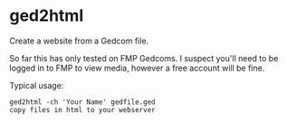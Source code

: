 ged2html
========

Create a website from a Gedcom file.

So far this has only tested on FMP Gedcoms. I suspect you'll need to be logged in to
FMP to view media, however a free account will be fine.

Typical usage:

    ged2html -ch 'Your Name' gedfile.ged
    copy files in html to your webserver
